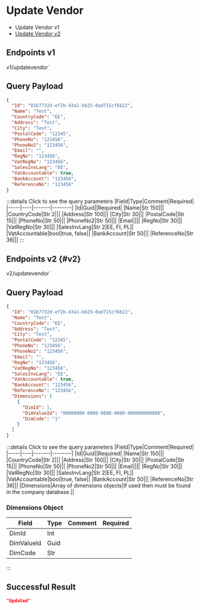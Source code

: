 # Update Vendor

- Update Vendor v1
- [Update Vendor v2](#v2)

## Endpoints v1

<!--@include: @/dist/md/api_url.md-->v1/updatevendor`

## Query Payload
```json
{
  "Id": "01b7732d-ef2b-43a1-bb25-0ad715cf6b22",
  "Name": "Test",
  "CountryCode": "EE",
  "Address": "Test",
  "City": "Test",
  "PostalCode": "12345",
  "PhoneNo": "123456",
  "PhoneNo2": "123456",
  "Email": "",
  "RegNo": "123456",
  "VatRegNo": "123456",
  "SalesInvLang": "EE",
  "VatAccountable": true,
  "BankAccount": "123456",
  "ReferenceNo": "123456"
}
```
:::details Click to see the query parameters
|Field|Type|Comment|Required|
|-----|----|-------|--------|
|Id|Guid||Required|
|Name|Str 150|||
|CountryCode|Str 2|||
|Address|Str 100|||
|City|Str 30|||
|PostalCode|Str 15|||
|PhoneNo|Str 50|||
|PhoneNo2|Str 50|||
|Email||||
|RegNo|Str 30|||
|VatRegNo|Str 30|||
|SalesInvLang|Str 2|EE, FI, PL||
|VatAccountable|bool|true, false||
|BankAccount|Str 50|||
|ReferenceNo|Str 36|||
:::

## Endpoints v2 {#v2}

<!--@include: @/dist/md/api_url.md-->v2/updatevendor`

## Query Payload
```json
{
  "Id": "01b7732d-ef2b-43a1-bb25-0ad715cf6b22",
  "Name": "Test",
  "CountryCode": "EE",
  "Address": "Test",
  "City": "Test",
  "PostalCode": "12345",
  "PhoneNo": "123456",
  "PhoneNo2": "123456",
  "Email": "",
  "RegNo": "123456",
  "VatRegNo": "123456",
  "SalesInvLang": "EE",
  "VatAccountable": true,
  "BankAccount": "123456",
  "ReferenceNo": "123456",
  "Dimensions": [
    {
      "DimId": 1,
      "DimValueId": "00000000-0000-0000-0000-000000000000",
      "DimCode": "1"
    }
  ]
}
```
:::details Click to see the query parameters
|Field|Type|Comment|Required|
|-----|----|-------|--------|
|Id|Guid||Required|
|Name|Str 150|||
|CountryCode|Str 2|||
|Address|Str 100|||
|City|Str 30|||
|PostalCode|Str 15|||
|PhoneNo|Str 50|||
|PhoneNo2|Str 50|||
|Email||||
|RegNo|Str 30|||
|VatRegNo|Str 30|||
|SalesInvLang|Str 2|EE, FI, PL||
|VatAccountable|bool|true, false||
|BankAccount|Str 50|||
|ReferenceNo|Str 36|||
|Dimensions|Array of dimensions objects|If used then must be found in the company database.||

### Dimensions Object

|Field|Type|Comment|Required|
|-----|----|-------|--------|
|DimId|Int|||
|DimValueId|Guid|||
|DimCode|Str|||
:::

## Successful Result
```json
"Updated"
```